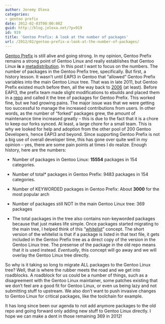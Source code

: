 ```yaml
---
author: Jeremy Olexa
categories:
- gentoo prefix
date: 2012-02-03T00:00:00Z
guid: http://blog.jolexa.net/?p=919
id: 919
title: 'Gentoo Prefix: A look at the number of packages'
url: /2012/02/gentoo-prefix-a-look-at-the-number-of-packages/
---
```


[Gentoo Prefix][1] is still alive and going strong. In my opinion, Gentoo Prefix remains a strong point of Gentoo Linux and really establishes that Gentoo Linux **is** a [metadistribution][2]. In this post I want to focus on the numbers. The number of packages in the Gentoo Prefix tree, specifically. But first, a history lesson. It wasn&#8217;t until EAPI3 in Gentoo that &#8220;allowed&#8221; Gentoo Prefix variables into the main Gentoo Linux tree. That was in late 2011, but Gentoo Prefix existed much before then, all the way back to [2006][3] (at least). Before EAPI3, the prefix team made slight modifications to ebuilds and placed them in a [repo][4] and called it the tree of packages for Gentoo Prefix. This worked fine, but we had growing pains. The major issue was that we were getting too successful to manage the increased contributions from users. In other words, as the number of &#8220;forked&#8221; packages grew, the amount of maintenance time increased greatly &#8211; this is due to the fact that it is a chore to keep our forks synced. At least, a large chore for a small team. This is why we looked for help and adoption from the other pool of 200 Gentoo Developers, hence EAPI3 and beyond. Since supporting Gentoo Prefix is not a big use of overall developer time, this has gone over quite well in my opinion &#8211; yes, there are some pain points at times I do realize. Enough history, here are the numbers:

  * Number of packages in Gentoo Linux: **15554** packages in 154 categories.
  * Number of total* packages in Gentoo Prefix: 9483 packages in 154 categories.
  * Number of KEYWORDED packages in Gentoo Prefix: About **3000** for the most popular arch
  * Number of packages still NOT in the main Gentoo Linux tree: 369 packages

* The total packages in the tree also contains non-keyworded packages because that just makes life simple. Once packages started migrating to the main tree, I helped think of this &#8220;[whitelist][5]&#8221; concept. The short version of the whitelist is that if a package is listed in that text file, it gets included in the Gentoo Prefix tree as a direct copy of the version in the Gentoo Linux tree. The presense of the package in the old repo means that it is used instead. *Eventually*, this concept will go away and we will overlay the Gentoo Linux tree directly.

So why is it taking so long to migrate ALL packages to the Gentoo Linux tree? Well, that is where the rubber meets the road and we get into roadblocks. A roadblock for us could be a number of things, such as a disagreement with the Gentoo Linux maintainer, some patches existing that we don&#8217;t feel are a good fit for Gentoo Linux, or even us being lazy and not submitting stuff to upstream. We also don&#8217;t want to push invasive changes to Gentoo Linux for critical packages, like the toolchain for example.

It has long since been our agenda to not add anymore packages to the old repo and going forward only adding new stuff to Gentoo Linux directly. I hope we can make a dent in those remaining 369 in 2012!

 [1]: http://www.gentoo.org/proj/en/gentoo-alt/prefix/
 [2]: http://goo.gl/px3KW
 [3]: http://stats.prefix.freens.org/keywords-packages.png
 [4]: http://overlays.gentoo.org/proj/alt/browser/trunk/prefix-overlay
 [5]: http://overlays.gentoo.org/proj/alt/browser/trunk/prefix-overlay/whitelist.txt